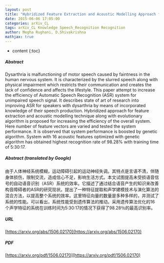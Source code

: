 ```yaml
---
layout: post
title: "Hybridized Feature Extraction and Acoustic Modelling Approach for Dysarthric Speech Recognition"
date: 2015-06-06 17:05:00
categories: arXiv_CL
tags: arXiv_CL Knowledge Speech_Recognition Recognition
author: Megha Rughani, D.Shivakrishna
mathjax: true
---
```


* content
{:toc}

##### Abstract
Dysarthria is malfunctioning of motor speech caused by faintness in the human nervous system. It is characterized by the slurred speech along with physical impairment which restricts their communication and creates the lack of confidence and affects the lifestyle. This paper attempt to increase the efficiency of Automatic Speech Recognition (ASR) system for unimpaired speech signal. It describes state of art of research into improving ASR for speakers with dysarthria by means of incorporated knowledge of their speech production. Hybridized approach for feature extraction and acoustic modelling technique along with evolutionary algorithm is proposed for increasing the efficiency of the overall system. Here number of feature vectors are varied and tested the system performance. It is observed that system performance is boosted by genetic algorithm. System with 16 acoustic features optimized with genetic algorithm has obtained highest recognition rate of 98.28% with training time of 5:30:17.

##### Abstract (translated by Google)
由于人体神经系统模糊，运动障碍引起的运动神经失调。其特点是言语不清，伴随身体损伤，限制交流，造成信心不足，影响生活方式。本文试图提高未受损语音信号的自动语音识别（ASR）系统的效率。它描述了通过结合语音产生的知识来改善构音障碍者的ASR的研究现状。提出了一种特征提取和声学建模技术与演化算法的混合方法，以提高整个系统的效率。这里特征向量的数量是多种多样的，并测试了系统的性能。可以看出，系统性能受到遗传算法的推动。采用遗传算法优化的16个声学特征的系统在训练时间为5:30:17的情况下获得了98.28％的最高识别率。

##### URL
[https://arxiv.org/abs/1506.02170](https://arxiv.org/abs/1506.02170)

##### PDF
[https://arxiv.org/pdf/1506.02170](https://arxiv.org/pdf/1506.02170)

